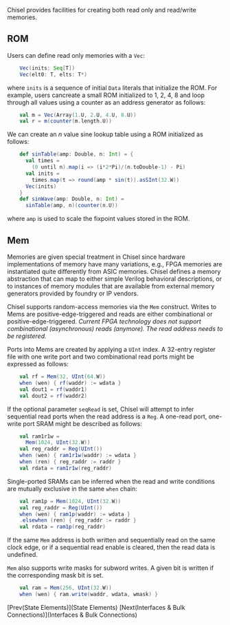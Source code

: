Chisel provides facilities for creating both read only and read/write memories.  

## ROM

Users can define read only memories with a `Vec`:

``` scala
    Vec(inits: Seq[T])
    Vec(elt0: T, elts: T*)
```

where `inits` is a sequence of initial `Data` literals that initialize the ROM. For example,  users cancreate a small ROM initialized to 1, 2, 4, 8 and loop through all values using a counter as an address generator as follows:

``` scala
    val m = Vec(Array(1.U, 2.U, 4.U, 8.U))
    val r = m(counter(m.length.U))
```

We can create an *n* value sine lookup table using a ROM initialized as follows:

``` scala
    def sinTable(amp: Double, n: Int) = {
      val times = 
        (0 until n).map(i => (i*2*Pi)/(n.toDouble-1) - Pi)
      val inits = 
        times.map(t => round(amp * sin(t)).asSInt(32.W))
      Vec(inits)
    }
    def sinWave(amp: Double, n: Int) = 
      sinTable(amp, n)(counter(n.U))
```

where `amp` is used to scale the fixpoint values stored in the ROM.

## Mem

Memories are given special treatment in Chisel since hardware
implementations of memory have many variations, e.g., FPGA memories
are instantiated quite differently from ASIC memories.  Chisel defines
a memory abstraction that can map to either simple Verilog behavioral
descriptions, or to instances of memory modules that are available
from external memory generators provided by foundry or IP vendors.  

Chisel supports random-access memories via the `Mem` construct.
Writes to Mems are positive-edge-triggered and reads are either
combinational or positive-edge-triggered.
*Current FPGA technology
does not support combinational (asynchronous) reads (anymore). The read address
needs to be registered.*


Ports into Mems are created by applying a `UInt` index.  A 32-entry
register file with one write port and two combinational read ports might be
expressed as follows:

``` scala
    val rf = Mem(32, UInt(64.W))
    when (wen) { rf(waddr) := wdata }
    val dout1 = rf(waddr1)
    val dout2 = rf(waddr2)
```

If the optional parameter `seqRead` is set, Chisel will attempt to infer
sequential read ports when the read address is a `Reg`.  A one-read port,
one-write port SRAM might be described as follows:

``` scala
    val ram1r1w =
      Mem(1024, UInt(32.W))
    val reg_raddr = Reg(UInt())
    when (wen) { ram1r1w(waddr) := wdata }
    when (ren) { reg_raddr := raddr }
    val rdata = ram1r1w(reg_raddr)
```

Single-ported SRAMs can be inferred when the read and write conditions are
mutually exclusive in the same `when` chain:

``` scala
    val ram1p = Mem(1024, UInt(32.W))
    val reg_raddr = Reg(UInt())
    when (wen) { ram1p(waddr) := wdata }
    .elsewhen (ren) { reg_raddr := raddr }
    val rdata = ram1p(reg_raddr)
```

If the same `Mem` address is both written and sequentially read on the same clock
edge, or if a sequential read enable is cleared, then the read data is
undefined.

`Mem` also supports write masks for subword writes.  A given bit is written if
the corresponding mask bit is set.

``` scala
    val ram = Mem(256, UInt(32.W))
    when (wen) { ram.write(waddr, wdata, wmask) }
```

<!---
For example, an
audio recorder could be defined as follows:

``` scala
  def audioRecorder(n: Int, button: Bool) = { 
    val addr   = counter(n.U)
    val ram    = Mem(n)
    ram(addr) := button
    ram(Mux(button(), 0.U, addr))
  } 
```

\noindent
where a counter is used as an address generator into a memory.  
The device records while \verb+button+ is \verb+true+, or plays back when \verb+false+.
--->

[Prev(State Elements)](State Elements) [Next(Interfaces \& Bulk Connections)](Interfaces \& Bulk Connections)

